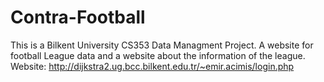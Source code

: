 # Contra-Football
This is a  Bilkent University CS353 Data Managment Project. A website for football League data and a website about the information of the league.
Website: http://dijkstra2.ug.bcc.bilkent.edu.tr/~emir.acimis/login.php
